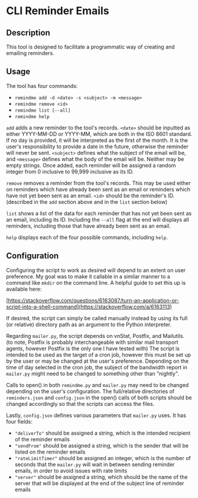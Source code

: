 # CLI Reminder Emails

## Description

This tool is designed to facilitate a programmatic way of creating and emailing reminders. 

## Usage

The tool has four commands:
* `remindme add -d <date> -s <subject> -m <message>`
* `remindme remove <id>`
* `remindme list [--all]`
* `remindme help`

`add` adds a new reminder to the tool's records. `<date>` should be inputted as either YYYY-MM-DD or YYYY-MM, which are both in the ISO 8601 standard. If no day is provided, it will be interpreted as the first of the month. It is the user's responsibility to provide a date in the future, otherwise the reminder will never be sent. `<subject>` defines what the subject of the email will be, and `<message>` defines what the body of the email will be. Neither may be empty strings. Once added, each reminder will be assigned a random integer from 0 inclusive to 99,999 inclusive as its ID.

`remove` removes a reminder from the tool's records. This may be used either on reminders which have already been sent as an email or reminders which have not yet been sent as an email. `<id>` should be the reminder's ID. (described in the `add` section above and in the `list` section below)

`list` shows a list of the data for each reminder that has not yet been sent as an email, including its ID. Including the `--all` flag at the end will displays all reminders, including those that have already been sent as an email.

`help` displays each of the four possible commands, including `help`.

## Configuration

Configuring the script to work as desired will depend to an extent on user preference. My goal was to make it callable in a similar manner to a command like `mkdir` on the command line. A helpful guide to set this up is available here:

[https://stackoverflow.com/questions/6163087/turn-an-application-or-script-into-a-shell-command](https://stackoverflow.com/a/6163113)

If desired, the script can simply be called manually instead by using its full (or relative) directory path as an argument to the Python interpreter.

Regarding `mailer.py`, the script depends on vnStat, Postfix, and Mailutils. (to note, Postfix is probably interchangeable with similar mail transport agents, however Postfix is the only one I have tested with) The script is intended to be used as the target of a cron job, however this must be set up by the user or may be changed at the user's preference. Depending on the time of day selected in the cron job, the subject of the bandwidth report in `mailer.py` might need to be changed to something other than "nightly".

Calls to open() in both `remindme.py` and `mailer.py` may need to be changed depending on the user's configuration. The full/relative directories of `reminders.json` and `config.json` in the open() calls of both scripts should be changed accordingly so that the scripts can access the files.

Lastly, `config.json` defines various parameters that `mailer.py` uses. It has four fields:
* `"deliverTo"` should be assigned a string, which is the intended recipient of the reminder emails
* `"sendFrom"` should be assigned a string, which is the sender that will be listed on the reminder emails
* `"rateLimitTimer"` should be assigned an integer, which is the number of seconds that the `mailer.py` will wait in between sending reminder emails, in order to avoid issues with rate limits
* `"server"` should be assigned a string, which should be the name of the server that will be displayed at the end of the subject line of reminder emails
